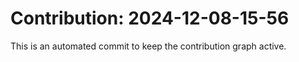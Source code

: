 # Contribution: 2024-12-08-15-56
This is an automated commit to keep the contribution graph active.

